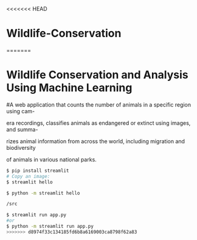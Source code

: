 <<<<<<< HEAD
# Wildlife-Conservation
=======
# Wildlife Conservation and Analysis Using Machine Learning
#A web application that counts the number of animals in a specific region using cam-

era recordings, classifies animals as endangered or extinct using images, and summa-

rizes animal information from across the world, including migration and biodiversity

of animals in various national parks.

```bash
$ pip install streamlit
# Copy an image:
$ streamlit hello

$ python -m streamlit hello

/src

$ streamlit run app.py
#or
$ python -m streamlit run app.py
>>>>>>> d8974f33c134185fd6b8a6169003ca8798f62a83
